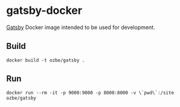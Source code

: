 # gatsby-docker

[Gatsby](https://www.gatsbyjs.org/) Docker image intended to be used for development.

## Build

`docker build -t ozbe/gatsby .`

## Run

``docker run --rm -it -p 9000:9000 -p 8000:8000 -v \`pwd\`:/site ozbe/gatsby``
